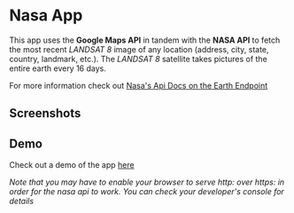 # Nasa App

This app uses the **Google Maps API** in tandem with the **NASA API** to fetch the most recent *LANDSAT 8* image of any location (address, city, state, country, landmark, etc.).  The *LANDSAT 8* satellite takes pictures of the entire earth every 16 days.

For more information check out [Nasa's Api Docs on the Earth Endpoint](https://api.nasa.gov/api.html#earth)

## Screenshots


## Demo

Check out a demo of the app [here](https://focused-volhard-1e40bf.netlify.com/)

*Note that you may have to enable your browser to serve http: over https: in order for the nasa api to work.  You can check your developer's console for details*